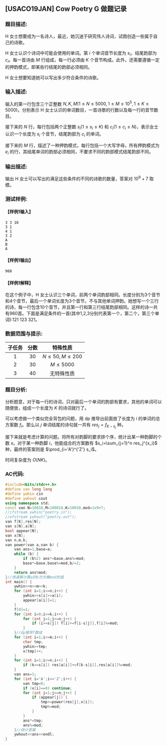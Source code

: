 [Pixiv: 83105924]: 'https://cdn.jsdelivr.net/gh/LittleYang0531/Photo/83105924_p0.jpg'

## [USACO19JAN] Cow Poetry G 做题记录

### 题目描述:

​H 女士想要成为一名诗人，最近，她沉迷于研究伟人诗词，试图创造一些属于自己的诗歌。

​H 女士认识个诗词中可能会使用的单词。第 $i$ 个单词音节长度为 $s_i$，结尾韵部为 $c_i$。每一首诗由 $M$ 行组成，每一行必须由 $K$ 个音节构成。此外，还需要遵循一定的押韵模式，即某些行结尾的韵部必须相同。

​H 女士想要知道她可以写出多少符合条件的诗歌。

### 输入描述:

​输入的第一行包含三个正整数 $N,K,M(1\leq N\leq 5000,1\leq M\leq 10^5,1\leq K\leq 5000)$。分别表示 H 女士认识的单词数目，一首诗歌的行数以及每一行的音节数目。

​接下来的 $N$ 行，每行包括两个正整数 $s_i
(1\leq s_i\leq K)$ 和 $c_i(1\leq c_i\leq N)$，表示女士认识一个长度为 $s_i$ 个音节，结尾韵部为 $c_i$ 的单词。

​接下来的 $M$ 行，描述了一种押韵模式，每行包括一个大写字母，所有押韵模式为 $e_i$ 的行，其结尾单词的韵部必须相同，不要求不同的韵部模式结尾韵部不同。

### 输出描述:

​输出 H 女士可以写出的满足这些条件的不同的诗歌的数量，答案对 $10^9+7$ 取模。

### 测试样例:

#### 【样例1输入】

```
3 3 10
3 1
4 1
3 2
A
B
A
```

#### 【样例1输出】

```
960
```

#### 【样例1解释】

​在这个例子中，H 女士认识三个单词，前两个单词韵部相同。长度分别为3个音节和4个音节，最后一个单词长度为3个音节，不与其他单词押韵。她想写一个三行的诗，每一行包含10个音节，并且第一行和第三行结尾韵部相同。这样的诗一共有960首。下面是满足条件的一首(其中1,2,3分别代表第一个，第二个，第三个单词):121 123 321。

### 数据范围与提示:

| 子任务 | 分数 |       特殊性质       |
| :----: | :--: | :------------------: |
|   1    |  30  | $N\leq 50,M\leq 200$ |
|   2    |  30  |     $M\leq 5000$     |
|   3    |  40  |      无特殊性质      |

### 题目分析:

​分析题意，对于每一行的诗词，只对最后一个单词的韵部有要求，其他的单词可以随便放，组成一个长度为 $K$ 的诗词就行了。

​可以考虑做一个类似完全背包的问题，用 dp 推导出前面放了长度为 $i$ 的单词的总方案数 $f_i$。那么以 $j$ 单词结尾的诗句就一共有 $res_j=f_{K-s_j}$ 种。

​接下来就是考虑计算的问题。将所有对韵脚的要求排个序，统计出某一种韵脚的个数 $x$。对于某一种韵脚 $i$，他能组合的方案数有 $s_i=\sum_{j=1}^n res_j^{x_i}$ 种，最终的答案则是 $\prod_{i='A'}^{'Z'} s_i$。

​时间复杂度为 $O(NK)$。

### AC代码:

```c++
#include<bits/stdc++.h>
#define van long long
#define ywhin cin
#define ywhout cout
using namespace std;
const van N=10010,M=100010,K=10010,mod=1e9+7;
//ifstream ywhin("poetry.in");
//ofstream ywhout("poetry.out");
van f[K],res[N];
van s[N],a[N];
bool appear[N];
van x[N];
van n,m,k;
van power(van a,van b) {
	van ans=1,base=a;
	while (b) {
		if (b%2) ans*=base,ans%=mod;
		base*=base,base%=mod,b/=2;
	}
	return ans%mod;
}//快速幂计算a的b次方模mod的值
int main() {
	ywhin>>n>>m>>k;
	for (int i=1;i<=n;i++) {
		ywhin>>s[i]>>a[i];
		appear[a[i]]=1;
	}
	f[0]=1;
	for (int i=0;i<=k;i++) {
		for (int j=1;j<=n;j++) {
			if (i>=s[j]) f[i]+=f[i-s[j]],f[i]%=mod;
		}
	}//dp推导f数组
	for (int i=1;i<=m;i++) {
		char tmp;
		ywhin>>tmp;
		x[tmp]++;
	}
	for (int i=1;i<=n;i++) {
		if (k>=s[i]) res[a[i]]+=f[k-s[i]],res[a[i]]%=mod;
	}
	van ans=1;
	for (int i='A';i<='Z';i++) {
		van tmp=0;
		if (x[i]==0) continue;
		for (int j=1;j<=n;j++) {
			if (appear[j]) {
				tmp+=power(res[j],x[i]);
				tmp%=mod;
			}
		}
		ans*=tmp;
		ans%=mod;	
	}//统计答案
	ywhout<<ans<<endl;
}
```

